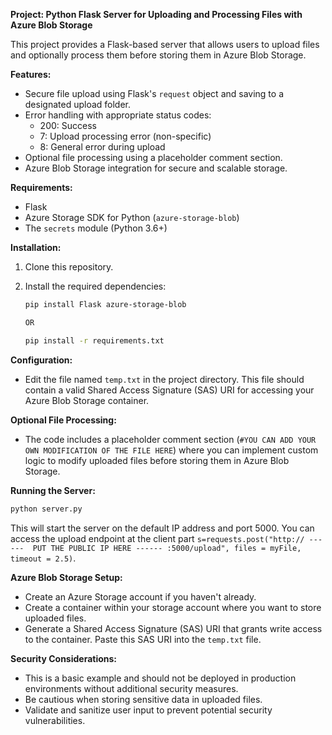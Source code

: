 **Project: Python Flask Server for Uploading and Processing Files with Azure Blob Storage**

This project provides a Flask-based server that allows users to upload files and optionally process them before storing them in Azure Blob Storage.

**Features:**

- Secure file upload using Flask's `request` object and saving to a designated upload folder.
- Error handling with appropriate status codes:
    - 200: Success
    - 7: Upload processing error (non-specific)
    - 8: General error during upload
- Optional file processing using a placeholder comment section.
- Azure Blob Storage integration for secure and scalable storage.

**Requirements:**

- Flask
- Azure Storage SDK for Python (`azure-storage-blob`)
- The `secrets` module (Python 3.6+)

**Installation:**

1. Clone this repository.
2. Install the required dependencies:

   ```bash
   pip install Flask azure-storage-blob
   
   OR
   
   pip install -r requirements.txt
   ```

**Configuration:**

- Edit the file named `temp.txt` in the project directory. This file should contain a valid Shared Access Signature (SAS) URI for accessing your Azure Blob Storage container.

**Optional File Processing:**

- The code includes a placeholder comment section (`#YOU CAN ADD YOUR OWN MODIFICATION OF THE FILE HERE`) where you can implement custom logic to modify uploaded files before storing them in Azure Blob Storage.

**Running the Server:**

```bash
python server.py
```

This will start the server on the default IP address and port 5000. You can access the upload endpoint at the client part `s=requests.post("http:// ------  PUT THE PUBLIC IP HERE ------ :5000/upload", files = myFile, timeout = 2.5)`.


**Azure Blob Storage Setup:**

- Create an Azure Storage account if you haven't already.
- Create a container within your storage account where you want to store uploaded files.
- Generate a Shared Access Signature (SAS) URI that grants write access to the container. Paste this SAS URI into the `temp.txt` file.

**Security Considerations:**

- This is a basic example and should not be deployed in production environments without additional security measures.
- Be cautious when storing sensitive data in uploaded files.
- Validate and sanitize user input to prevent potential security vulnerabilities.